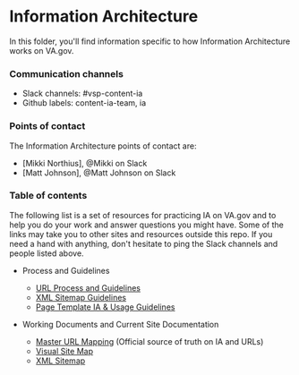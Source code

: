 # Information Architecture
In this folder, you'll find information specific to how Information Architecture works on VA.gov. 

### Communication channels
- Slack channels: #vsp-content-ia
- Github labels: content-ia-team, ia

### Points of contact
The Information Architecture points of contact are:  
- [Mikki Northius], @Mikki on Slack 
- [Matt Johnson], @Matt Johnson on Slack

### Table of contents
The following list is a set of resources for practicing IA on VA.gov and to help you do your work and answer questions you might have. Some of the links may take you to other sites and resources outside this repo. If you need a hand with anything, don't hesitate to ping the Slack channels and people listed above.

- Process and Guidelines
    - [URL Process and Guidelines](https://github.com/department-of-veterans-affairs/va.gov-team/blob/master/Practice%20Areas/Information%20Architecture/URL%20Process%20and%20Guidelines)
    - [XML Sitemap Guidelines](https://github.com/department-of-veterans-affairs/va.gov-team/blob/master/Practice%20Areas/Information%20Architecture/XML%20Sitemap%20Guidelines)
    - [Page Template IA & Usage Guidelines](https://github.com/department-of-veterans-affairs/va.gov-team/blob/master/Practice%20Areas/Information%20Architecture/Template%20Guidelines%20-%20Hub%20Page)
    
- Working Documents and Current Site Documentation
    - [Master URL Mapping]() (Official source of truth on IA and URLs)
    - [Visual Site Map](https://github.com/department-of-veterans-affairs/va.gov-team/blob/master/Practice%20Areas/Information%20Architecture/Site%20Map)
    - [XML Sitemap](https://www.va.gov/sitemap.xml)
    

